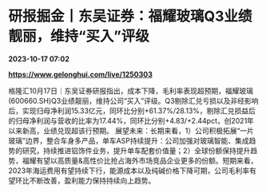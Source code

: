 # 研报掘金丨东吴证券：福耀玻璃Q3业绩靓丽，维持“买入”评级

**2023-10-17 07:02**

**https://www.gelonghui.com/live/1250303**

格隆汇10月17日｜东吴证券研报指出，成本下降，毛利率表现超预期，福耀玻璃(600660.SH)Q3业绩靓丽，维持公司“买入”评级。Q3剔除汇兑亏损以及非经影响后，实现归母净利润15.33亿元，同环比分别+61.37%/28.13%，剔除汇兑损益后的归母净利润与营收的比率为17.44%，同环比分别+4.83/+2.44pct，创2021年以来新高，业绩兑现超该行预期。 展望未来：长期来看，1）公司积极拓展“一片玻璃”边界，整合车身多产品，单车ASP持续提升：公司加强对玻璃智能、集成趋势的研究，持续推进铝饰件业务，提升单车配套价值量；2）全球份额保持提升趋势，福耀有望以高质量&高性价比抢占海外市场竞品企业更多的份额。短期来看，2023年海运费用有望持续下行，能源成本以及纯碱价格下降可期，公司毛利率有望环比不断改善，盈利能力保持持续向上趋势。